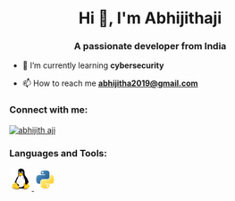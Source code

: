 <h1 align="center">Hi 👋, I'm Abhijithaji</h1>
<h3 align="center">A passionate developer from India</h3>

- 🌱 I’m currently learning **cybersecurity**

- 📫 How to reach me **abhijitha2019@gmail.com**

<h3 align="left">Connect with me:</h3>
<p align="left">
<a href="https://linkedin.com/in/abhijith aji" target="blank"><img align="center" src="https://raw.githubusercontent.com/rahuldkjain/github-profile-readme-generator/master/src/images/icons/Social/linked-in-alt.svg" alt="abhijith aji" height="30" width="40" /></a>
</p>

<h3 align="left">Languages and Tools:</h3>
<p align="left"> <a href="https://www.linux.org/" target="_blank" rel="noreferrer"> <img src="https://raw.githubusercontent.com/devicons/devicon/master/icons/linux/linux-original.svg" alt="linux" width="40" height="40"/> </a> <a href="https://www.python.org" target="_blank" rel="noreferrer"> <img src="https://raw.githubusercontent.com/devicons/devicon/master/icons/python/python-original.svg" alt="python" width="40" height="40"/> </a> </p>
